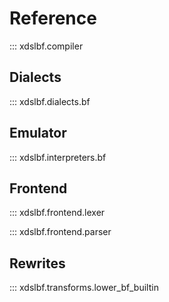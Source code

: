 # Reference

::: xdslbf.compiler

## Dialects

::: xdslbf.dialects.bf

## Emulator

::: xdslbf.interpreters.bf

## Frontend

::: xdslbf.frontend.lexer

::: xdslbf.frontend.parser

## Rewrites

::: xdslbf.transforms.lower_bf_builtin
